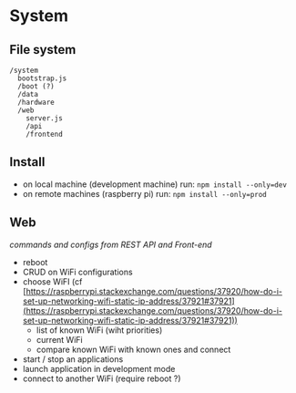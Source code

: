 # System

## File system

```
/system
  bootstrap.js
  /boot (?)
  /data
  /hardware
  /web
    server.js
    /api
    /frontend
```

## Install

- on local machine (development machine) run: `npm install --only=dev`
- on remote machines (raspberry pi) run: `npm install --only=prod`


## Web

_commands and configs from REST API and Front-end_

- reboot
- CRUD on WiFi configurations
- choose WiFI (cf [https://raspberrypi.stackexchange.com/questions/37920/how-do-i-set-up-networking-wifi-static-ip-address/37921#37921](https://raspberrypi.stackexchange.com/questions/37920/how-do-i-set-up-networking-wifi-static-ip-address/37921#37921))
  + list of known WiFi (wiht priorities)
  + current WiFi
  + compare known WiFi with known ones and connect
- start / stop an applications
- launch application in development mode
- connect to another WiFi (require reboot ?)

